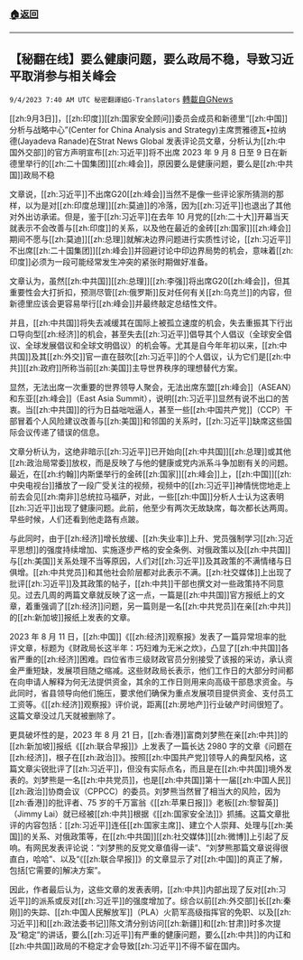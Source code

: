 ###  [:house:返回](README.md)
---


## 【秘翻在线】要么健康问题，要么政局不稳，导致习近平取消参与相关峰会
`9/4/2023 7:40 AM UTC 秘密翻譯組G-Translators` [轉載自GNews](https://gnews.org/articles/1641971)

[[zh:9月3日]]，[[zh:印度]][[zh:国家安全顾问]]委员会成员和新德里“[[zh:中国]]分析与战略中心”(Center for China Analysis and Strategy)主席贾雅德瓦•拉纳德(Jayadeva Ranade)在Strat News Global 发表评论员文章，分析认为[[zh:中国外交部]]的官方声明宣布[[zh:习近平]]将不出席 2023 年 9 月 8 日至 9 日在新德里举行的[[zh:二十国集团]][[zh:峰会]]，原因要么是健康问题，要么是[[zh:中共国]]政局不稳

文章说，[[zh:习近平]]不出席G20[[zh:峰会]]当然不是像一些评论家所猜测的那样，以为是对[[zh:印度总理]][[zh:莫迪]]的冷落，因为[[zh:习近平]]也退出了其他对外出访承诺。但是，鉴于[[zh:习近平]]在去年 10 月党的[[zh:二十大]]开幕当天就表示不会改善与[[zh:印度]]的关系，以及他在最近的金砖[[zh:国家]][[zh:峰会]]期间不愿与[[zh:莫迪]][[zh:总理]]就解决边界问题进行实质性讨论，[[zh:习近平]]不出席[[zh:二十国集团]][[zh:峰会]]并回避讨论中印边界局势的机会，意味着[[zh:印度]]必须为一段可能经常发生冲突的紧张时期做好准备。

文章认为，虽然[[zh:中共国]][[zh:总理]][[zh:李强]]将出席G20[[zh:峰会]]，但其重要性会大打折扣，预测尽管[[zh:俄罗斯]]反对任何有关[[zh:乌克兰]]的内容，但新德里应该会更容易举行[[zh:峰会]]并最终敲定总结性文件。

并且，[[zh:中共国]]将失去减缓其在国际上被孤立速度的机会，失去重振其下行出口导向型[[zh:经济]]的机会，甚至失去[[zh:习近平]]倡导其个人倡议（全球安全倡议、全球发展倡议和全球文明倡议）的机会等。尤其是自今年年初以来，[[zh:中共国]]及其[[zh:外交]]官一直在鼓吹[[zh:习近平]]的个人倡议，认为它们是[[zh:中共]][[zh:政府]]所称当前[[zh:美国]]主导世界秩序的理想替代方案。

显然，无法出席一次重要的世界领导人聚会，无法出席东盟[[zh:峰会]]（ASEAN）和东亚[[zh:峰会]]（East Asia Summit），说明[[zh:习近平]]显然有说不出口的苦衷。当[[zh:中共国]]的行为日益咄咄逼人，甚至一些[[zh:中国共产党]]（CCP）干部冒着个人风险建议改善与[[zh:美国]]和邻国的关系时，[[zh:习近平]]缺席这些国际会议传递了错误的信息。

文章分析认为，这绝非暗示[[zh:习近平]]已开始向[[zh:中共国]][[zh:总理]]或其他[[zh:政治局常委]]放权，而是反映了与他的健康或党内派系斗争加剧有关的问题。最近，在[[zh:约翰]]内斯堡举行的金砖[[zh:国家]][[zh:峰会]]上，[[zh:中国]][[zh:中央电视台]]播放了一段广受关注的视频，视频中的[[zh:习近平]]神情恍惚地走上前去会见[[zh:南非]]总统拉马福萨，对此，一些[[zh:中国]]分析人士认为这表明[[zh:习近平]]出现了健康问题。此前，他至少有两次无故缺席，每次都长达两周。早些时候，人们还看到他走路有点跛。

与此同时，由于[[zh:经济]]增长放缓、[[zh:失业率]]上升、党员强制学习[[zh:习近平思想]]的强度持续增加、实施逐步严格的安全条例、对俄政策以及[[zh:中共国]]与[[zh:美国]]关系处理不当等原因，人们对[[zh:习近平]]及其政策的不满情绪与日俱增。[[zh:中共党员]]和其他社会阶层都对此表示不满。[[zh:社交媒体]]上出现了批评[[zh:习近平]]及其政策的帖子，[[zh:中共]]干部也撰文对一些政策持不同意见。过去几周的两篇文章就反映了这一点，一篇是[[zh:中共国]]官方报纸上的文章，着重强调了[[zh:经济]]问题，另一篇则是一名[[zh:中共党员]]在亲[[zh:中共]]的[[zh:新加坡]]报纸上发表的文章。

2023 年 8 月 11 日，[[zh:中国]]《[[zh:经济]]观察报》发表了一篇异常坦率的批评文章，标题为《财政局长这半年：巧妇难为无米之炊》，凸显了[[zh:中共国]]各省严重的[[zh:经济]]困难。四位省市三级财政官员分别接受了该报的采访，承认资金严重短缺，发展项目随之缩减。这些财政局长表示，他们工作日的大部分时间都在向申请人解释为何无法提供资金，其余的工作日则用来向高级干部恳求资金。与此同时，省县领导向他们施压，要求他们确保为重点发展项目提供资金、支付员工工资等。《[[zh:经济]]观察报》评价说，距离[[zh:房地产]]行业破产时间很短了。这篇文章没过几天就被删除了。

更具破坏性的是，2023 年 8 月 21 日，[[zh:香港]]富商刘梦熊在亲[[zh:中共]]的[[zh:新加坡]]报纸《[[zh:联合早报]]》上发表了一篇长达 2980 字的文章《问题在[[zh:经济]]，根子在[[zh:政治]]》。按照[[zh:中国共产党]]领导人的典型风格，这篇文章尖锐批评了[[zh:习近平]]，但没有实际点名，而且是在[[zh:中共国]]境外发表的。刘梦熊是一名[[zh:中共党员]]，也是[[zh:中共国]]第十一届[[zh:中国人民]][[zh:政治]]协商会议（CPPCC）的委员。刘梦熊当然冒了相当大的风险，因为[[zh:香港]]的批评者、75 岁的千万富翁《[[zh:苹果日报]]》老板[[zh:黎智英]]（Jimmy Lai）就已经被[[zh:中共]]根据《[[zh:国家安全法]]》抓捕。这篇文章批评的内容包括：[[zh:习近平]]连任[[zh:国家主席]]、建立个人崇拜、处理与[[zh:美国]]的关系、对俄政策等，在[[zh:中共国]][[zh:社交媒体]][[zh:微博]]上引起了反响。有网民发表评论说：“刘梦熊的反党文章值得一读”、“刘梦熊那篇文章说得很直白，哈哈”、以及“《[[zh:联合早报]]》的文章显示了对[[zh:中国]]的真正了解，包括\[它需要的\]解决方案”。

因此，作者最后认为，这些文章的发表表明，[[zh:中共]]内部出现了反对[[zh:习近平]]的派系或反对[[zh:习近平]]的强度增加了。综合以前[[zh:外交部]]长[[zh:秦刚]]的失踪、[[zh:中国人民解放军]]（PLA）火箭军高级指挥官的免职、以及[[zh:习近平]]和[[zh:政法委书记]]陈文清分别访问[[zh:新疆]]和[[zh:甘肃]]时多次提及“稳定”的讲话，要么[[zh:习近平]]有严重的健康问题，要么[[zh:中共]]的内讧和[[zh:中共国]]政局的不稳定才会导致[[zh:习近平]]不得不留在国内。
